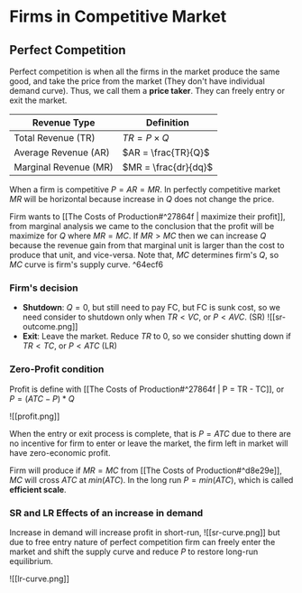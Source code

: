 # Firms in Competitive Market

## Perfect Competition

Perfect competition is when all the firms in the market produce the same good, and take the price from the market (They don't have individual demand curve). Thus, we call them a **price taker**. They can freely entry or exit the market.

| Revenue Type | Definition |
| -------------| ---------- |
| Total Revenue (TR) | $TR = P \times Q$ |
| Average Revenue (AR) | $AR = \frac{TR}{Q}$ |
| Marginal Revenue (MR) | $MR = \frac{dr}{dq}$ |

When a firm is competitive $P = AR = MR$. In perfectly competitive market $MR$ will be horizontal because increase in $Q$ does not change the price.

Firm wants to [[The Costs of Production#^27864f | maximize their profit]], from marginal analysis we came to the conclusion that the profit will be maximize for $Q$ where $MR = MC$. If $MR > MC$ then we can increase $Q$ because the revenue gain from that marginal unit is larger than the cost to produce that unit, and vice-versa. Note that, $MC$ determines firm's $Q$, so $MC$ curve is firm's supply curve. ^64ecf6

### Firm's decision

- **Shutdown**: $Q=0$, but still need to pay FC, but FC is sunk cost, so we need consider to shutdown only when $TR < VC$, or $P < AVC$. (SR) ![[sr-outcome.png]]
- **Exit**: Leave the market. Reduce $TR$ to $0$, so we consider shutting down if $TR < TC$, or $P < ATC$ (LR)

### Zero-Profit condition

Profit is define with [[The Costs of Production#^27864f | P = TR - TC]], or $P =(ATC - P) * Q$ 

![[profit.png]]

When the entry or exit process is complete, that is $P=ATC$ due to there are no incentive for firm to enter or leave the market, the firm left in market will have zero-economic profit.

Firm will produce if $MR=MC$ from [[The Costs of Production#^d8e29e]], $MC$ will cross $ATC$ at $min(ATC)$. In the long run $P = min(ATC)$, which is called **efficient scale**.

### SR and LR Effects of an increase in demand

Increase in demand will increase profit in short-run, ![[sr-curve.png]] but due to free entry nature of perfect competition firm can freely enter the market and shift the supply curve and reduce $P$ to restore long-run equilibrium.

![[lr-curve.png]]